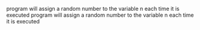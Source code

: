  program will assign a random number to the variable n each time it is executed program will assign a random number to the variable n each time it is executed
